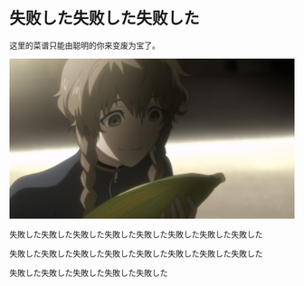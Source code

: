 # 失败した失败した失败した

这里的菜谱只能由聪明的你来变废为宝了。

![打工战士](../imgs/suzuha2.JPG)

失敗した失敗した失敗した失敗した失敗した失敗した失敗した失敗した

失敗した失敗した失敗した失敗した失敗した失敗した失敗した失敗した

失敗した失敗した失敗した失敗した失敗した